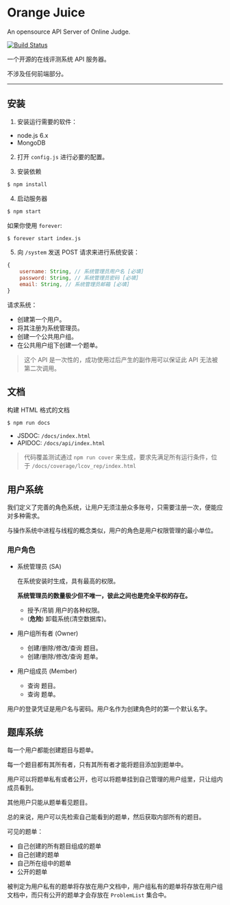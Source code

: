# Orange Juice
An opensource API Server of Online Judge.

[![Build Status](https://travis-ci.org/function-x/Orange-Juice.svg)](https://travis-ci.org/function-x/Orange-Juice)

一个开源的在线评测系统 API 服务器。

不涉及任何前端部分。

***
## 安装

1. 安装运行需要的软件：

+ node.js 6.x
+ MongoDB

2. 打开 `config.js` 进行必要的配置。

3. 安装依赖

```bash
$ npm install
```

4. 启动服务器

```bash
$ npm start
```

如果你使用 `forever`:

```bash
$ forever start index.js
```

5. 向 `/system` 发送 POST 请求来进行系统安装：

```js
{
    username: String, // 系统管理员用户名 [必填]
    password: String, // 系统管理员密码 [必填]
    email: String, // 系统管理员邮箱 [必填]
}
```

请求系统：

+ 创建第一个用户。
+ 将其注册为系统管理员。
+ 创建一个公共用户组。
+ 在公共用户组下创建一个题单。

> 这个 API 是一次性的，成功使用过后产生的副作用可以保证此 API 无法被第二次调用。

## 文档

构建 HTML 格式的文档

```bash
$ npm run docs
```

+ JSDOC: `/docs/index.html`
+ APIDOC: `/docs/api/index.html`

> 代码覆盖测试通过 `npm run cover` 来生成，要求先满足所有运行条件，位于 `/docs/coverage/lcov_rep/index.html`

## 用户系统

我们定义了完善的角色系统，让用户无须注册众多账号，只需要注册一次，便能应对多种需求。

与操作系统中进程与线程的概念类似，用户的角色是用户权限管理的最小单位。

### 用户角色

+   系统管理员 (SA)

      在系统安装时生成，具有最高的权限。

      **系统管理员的数量极少但不唯一，彼此之间也是完全平权的存在。**

    + 授予/吊销 用户的各种权限。
    + (**危险**) 卸载系统(清空数据库)。

+   用户组所有者 (Owner)

    + 创建/删除/修改/查询 题目。
    + 创建/删除/修改/查询 题单。

+   用户组成员 (Member)

    + 查询 题目。
    + 查询 题单。

用户的登录凭证是用户名与密码。用户名作为创建角色时的第一个默认名字。

## 题库系统

每一个用户都能创建题目与题单。

每一个题目都有其所有者，只有其所有者才能将题目添加到题单中。

用户可以将题单私有或者公开，也可以将题单挂到自己管理的用户组里，只让组内成员看到。

其他用户只能从题单看见题目。

总的来说，用户可以先检索自己能看到的题单，然后获取内部所有的题目。

可见的题单：

+ 自己创建的所有题目组成的题单
+ 自己创建的题单
+ 自己所在组中的题单
+ 公开的题单

被判定为用户私有的题单将存放在用户文档中，用户组私有的题单将存放在用户组文档中，而只有公开的题单才会存放在 `ProblemList` 集合中。
